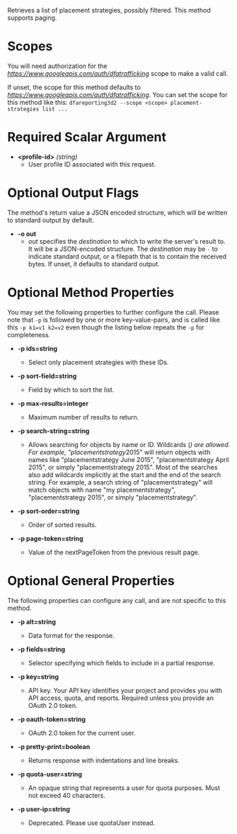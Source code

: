 Retrieves a list of placement strategies, possibly filtered. This method supports paging.
# Scopes

You will need authorization for the *https://www.googleapis.com/auth/dfatrafficking* scope to make a valid call.

If unset, the scope for this method defaults to *https://www.googleapis.com/auth/dfatrafficking*.
You can set the scope for this method like this: `dfareporting3d2 --scope <scope> placement-strategies list ...`
# Required Scalar Argument
* **&lt;profile-id&gt;** *(string)*
    - User profile ID associated with this request.

# Optional Output Flags

The method's return value a JSON encoded structure, which will be written to standard output by default.

* **-o out**
    - *out* specifies the *destination* to which to write the server's result to.
      It will be a JSON-encoded structure.
      The *destination* may be `-` to indicate standard output, or a filepath that is to contain the received bytes.
      If unset, it defaults to standard output.
# Optional Method Properties

You may set the following properties to further configure the call. Please note that `-p` is followed by one 
or more key-value-pairs, and is called like this `-p k1=v1 k2=v2` even though the listing below repeats the
`-p` for completeness.

* **-p ids=string**
    - Select only placement strategies with these IDs.

* **-p sort-field=string**
    - Field by which to sort the list.

* **-p max-results=integer**
    - Maximum number of results to return.

* **-p search-string=string**
    - Allows searching for objects by name or ID. Wildcards (*) are allowed. For example, &#34;placementstrategy*2015&#34; will return objects with names like &#34;placementstrategy June 2015&#34;, &#34;placementstrategy April 2015&#34;, or simply &#34;placementstrategy 2015&#34;. Most of the searches also add wildcards implicitly at the start and the end of the search string. For example, a search string of &#34;placementstrategy&#34; will match objects with name &#34;my placementstrategy&#34;, &#34;placementstrategy 2015&#34;, or simply &#34;placementstrategy&#34;.

* **-p sort-order=string**
    - Order of sorted results.

* **-p page-token=string**
    - Value of the nextPageToken from the previous result page.

# Optional General Properties

The following properties can configure any call, and are not specific to this method.

* **-p alt=string**
    - Data format for the response.

* **-p fields=string**
    - Selector specifying which fields to include in a partial response.

* **-p key=string**
    - API key. Your API key identifies your project and provides you with API access, quota, and reports. Required unless you provide an OAuth 2.0 token.

* **-p oauth-token=string**
    - OAuth 2.0 token for the current user.

* **-p pretty-print=boolean**
    - Returns response with indentations and line breaks.

* **-p quota-user=string**
    - An opaque string that represents a user for quota purposes. Must not exceed 40 characters.

* **-p user-ip=string**
    - Deprecated. Please use quotaUser instead.
